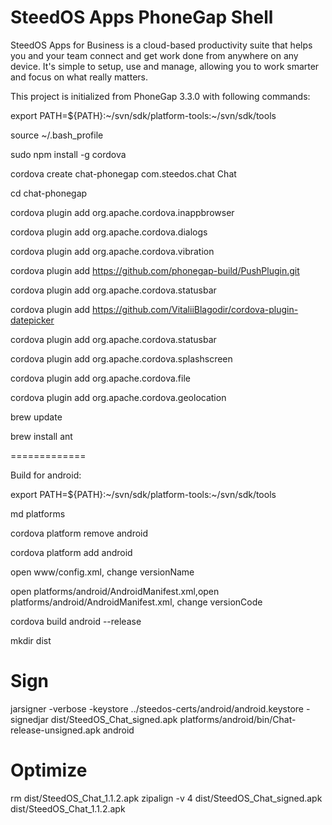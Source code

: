 SteedOS Apps PhoneGap Shell
===========

SteedOS Apps for Business is a cloud-based productivity suite that helps you and your team connect and get work done from anywhere on any device.   It's simple to setup, use and manage, allowing you to work smarter and focus on what really matters.

This project is initialized from PhoneGap 3.3.0 with following commands:

export PATH=${PATH}:~/svn/sdk/platform-tools:~/svn/sdk/tools

source ~/.bash_profile

sudo npm install -g cordova

cordova create chat-phonegap com.steedos.chat Chat

cd chat-phonegap

cordova plugin add org.apache.cordova.inappbrowser

cordova plugin add org.apache.cordova.dialogs

cordova plugin add org.apache.cordova.vibration

cordova plugin add https://github.com/phonegap-build/PushPlugin.git

cordova plugin add org.apache.cordova.statusbar

cordova plugin add https://github.com/VitaliiBlagodir/cordova-plugin-datepicker

cordova plugin add org.apache.cordova.statusbar

cordova plugin add org.apache.cordova.splashscreen

cordova plugin add org.apache.cordova.file

cordova plugin add org.apache.cordova.geolocation

brew update

brew install ant

=============

Build for android: 

export PATH=${PATH}:~/svn/sdk/platform-tools:~/svn/sdk/tools

md platforms

cordova platform remove android

cordova platform add android

open www/config.xml, change versionName

open platforms/android/AndroidManifest.xml,open platforms/android/AndroidManifest.xml, change versionCode 

cordova build android --release

mkdir dist 

# Sign
jarsigner -verbose -keystore ../steedos-certs/android/android.keystore -signedjar dist/SteedOS_Chat_signed.apk platforms/android/bin/Chat-release-unsigned.apk android

# Optimize
rm dist/SteedOS_Chat_1.1.2.apk
zipalign -v 4 dist/SteedOS_Chat_signed.apk dist/SteedOS_Chat_1.1.2.apk
